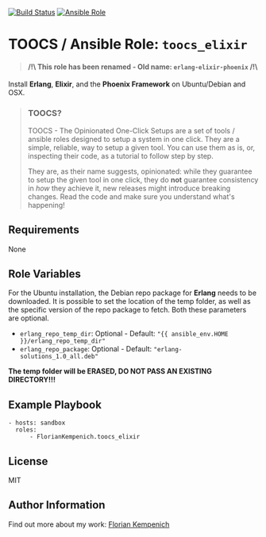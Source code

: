 [![Build Status](https://travis-ci.org/FlorianKempenich/TOOCS-elixir.svg?branch=master)](https://travis-ci.org/FlorianKempenich/TOOCS-elixir) [![Ansible Role](https://img.shields.io/ansible/role/23204.svg)](https://galaxy.ansible.com/FlorianKempenich/toocs_elixir)


# TOOCS / Ansible Role: `toocs_elixir`
> #### /!\ This role has been renamed - Old name: `erlang-elixir-phoenix` /!\

Install **Erlang**, **Elixir**, and the **Phoenix Framework** on Ubuntu/Debian and OSX.

> ### TOOCS?
> TOOCS - The Opinionated One-Click Setups are a set of tools / ansible roles designed to setup a system in one click. They are a simple, reliable, way to setup a given tool. You can use them as is, or, inspecting their code, as a tutorial to follow step by step.
>
> They are, as their name suggests, opinionated: while they guarantee to setup the given tool in one click, they do **not** guarantee consistency in _how_ they achieve it, new releases might introduce breaking changes.
> Read the code and make sure you understand what's happening!

## Requirements
None

## Role Variables
For the Ubuntu installation, the Debian repo package for **Erlang** needs to be downloaded.
It is possible to set the location of the temp folder, as well as the specific version of the repo package to fetch.
Both these parameters are optional.

* `erlang_repo_temp_dir`: Optional - Default: `"{{ ansible_env.HOME }}/erlang_repo_temp_dir"`
* `erlang_repo_package`: Optional - Default: `"erlang-solutions_1.0_all.deb"`

**The temp folder will be ERASED, DO NOT PASS AN EXISTING DIRECTORY!!!**

## Example Playbook
```
- hosts: sandbox
  roles:
      - FlorianKempenich.toocs_elixir
```

## License
MIT

## Author Information
Find out more about my work: [Florian Kempenich](https://floriankempenich.com)

